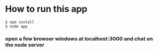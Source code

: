 # How to run this app
```
$ npm install
$ node app
```

### open a few browser windows at localhost:3000 and chat on the node server

